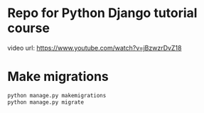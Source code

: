 # Repo for Python Django tutorial course 
video url: https://www.youtube.com/watch?v=jBzwzrDvZ18

# Make migrations
```bash
python manage.py makemigrations
python manage.py migrate
```